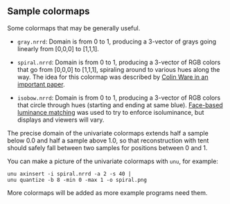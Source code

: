 ## Sample colormaps

Some colormaps that may be generally useful.

* `gray.nrrd`: Domain is from 0 to 1, producing a 3-vector of grays going
linearly from [0,0,0] to [1,1,1].

* `spiral.nrrd`: Domain is from 0 to 1, producing a 3-vector of RGB colors
that go from [0,0,0] to [1,1,1], spiraling around to various hues along the way.
The idea for this colormap was described by [Colin Ware in an important paper](http://ccom.unh.edu/sites/default/files/publications/Ware_1988_CGA_Color_sequences_univariate_maps.pdf).

* `isobow.nrrd`: Domain is from 0 to 1, producing a 3-vector of RGB colors
that circle through hues (starting and ending at same blue).
[Face-based luminance matching](http://people.cs.uchicago.edu/~glk/pubs/#VIS-2002)
was used to try to enforce isoluminance, but displays and viewers will vary.

The precise domain of the univariate colormaps extends half a sample below 0.0
and half a sample above 1.0, so that reconstruction with tent should safely fall
between two samples for positions between 0 and 1.

You can make a picture of the univariate colormaps with `unu`, for example:

	unu axinsert -i spiral.nrrd -a 2 -s 40 |
	unu quantize -b 8 -min 0 -max 1 -o spiral.png

More colormaps will be added as more example programs need them.
